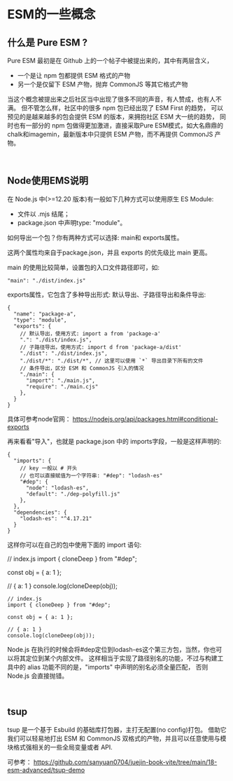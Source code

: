 # ESM的一些概念
## 什么是 Pure ESM ? 
Pure ESM 最初是在 Github 上的一个帖子中被提出来的，其中有两层含义，
- 一个是让 npm 包都提供 ESM 格式的产物
- 另一个是仅留下 ESM 产物，抛弃 CommonJS 等其它格式产物
  
当这个概念被提出来之后社区当中出现了很多不同的声音，有人赞成，也有人不满。
但不管怎么样，社区中的很多 npm 包已经出现了 ESM First 的趋势，
可以预见的是越来越多的包会提供 ESM 的版本，来拥抱社区 ESM 大一统的趋势，
同时也有一部分的 npm 包做得更加激进，直接采取Pure ESM模式，如大名鼎鼎的chalk和imagemin，最新版本中只提供 ESM 产物，而不再提供 CommonJS 产物。

<br>

## Node使用EMS说明
在 Node.js 中(>=12.20 版本)有一般如下几种方式可以使用原生 ES Module:
- 文件以 .mjs 结尾；
- package.json 中声明type: "module"。

如何导出一个包？你有两种方式可以选择: main和 exports属性。

这两个属性均来自于package.json，并且 exports 的优先级比 main 更高。

main 的使用比较简单，设置包的入口文件路径即可，如:
```
"main": "./dist/index.js"
```

exports属性，它包含了多种导出形式: 默认导出、子路径导出和条件导出:
```
{
  "name": "package-a",
  "type": "module",
  "exports": {
    // 默认导出，使用方式: import a from 'package-a'
    ".": "./dist/index.js",
    // 子路径导出，使用方式: import d from 'package-a/dist'
    "./dist": "./dist/index.js",
    "./dist/*": "./dist/*", // 这里可以使用 `*` 导出目录下所有的文件
    // 条件导出，区分 ESM 和 CommonJS 引入的情况
    "./main": {
      "import": "./main.js",
      "require": "./main.cjs"
    },
  }
}
```
具体可参考node官网： https://nodejs.org/api/packages.html#conditional-exports

再来看看"导入"，也就是 package.json 中的 imports字段，一般是这样声明的:
```
{
  "imports": {
    // key 一般以 # 开头
    // 也可以直接赋值为一个字符串: "#dep": "lodash-es"
    "#dep": {
      "node": "lodash-es",
      "default": "./dep-polyfill.js"
    },
  },
  "dependencies": {
    "lodash-es": "^4.17.21"
  }
}
```

这样你可以在自己的包中使用下面的 import 语句:

// index.js
import { cloneDeep } from "#dep";

const obj = { a: 1 };

// { a: 1 }
console.log(cloneDeep(obj));
```
// index.js
import { cloneDeep } from "#dep";

const obj = { a: 1 };

// { a: 1 }
console.log(cloneDeep(obj));
```
Node.js 在执行的时候会将#dep定位到lodash-es这个第三方包，当然，你也可以将其定位到某个内部文件。
这样相当于实现了路径别名的功能，不过与构建工具中的 alias 功能不同的是，"imports" 中声明的别名必须全量匹配，
否则 Node.js 会直接抛错。

<br>

## tsup
tsup 是一个基于 Esbuild 的基础库打包器，主打无配置(no config)打包。
借助它我们可以轻易地打出 ESM 和 CommonJS 双格式的产物，并且可以任意使用与模块格式强相关的一些全局变量或者 API.

可参考： https://github.com/sanyuan0704/juejin-book-vite/tree/main/18-esm-advanced/tsup-demo